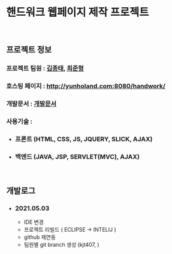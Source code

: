 # 핸드워크 웹페이지 제작 프로젝트
<br>

## 프로젝트 정보
### 프로젝트 팀원 : [김종태](https://github.com/kjt407), [최준형](https://github.com/wnsgudchl0302)
### 호스팅 페이지 : http://yunholand.com:8080/handwork/
### 개발문서 : [개발문서](https://github.com/kjt407/HandWork-Project/tree/kjt407/%EA%B0%9C%EB%B0%9C%EB%AC%B8%EC%84%9C)
### 사용기술 :
* ### 프론트 (HTML, CSS, JS, JQUERY, SLICK, AJAX)
* ### 백엔드  (JAVA, JSP, SERVLET(MVC), AJAX)
<br>

## 개발로그
* ### 2021.05.03
    * IDE 변경
    * 프로젝트 리빌드 ( ECLIPSE -> INTELIJ )
    * github 재연동
    * 팀원별 git branch 생성 (kjt407, )
